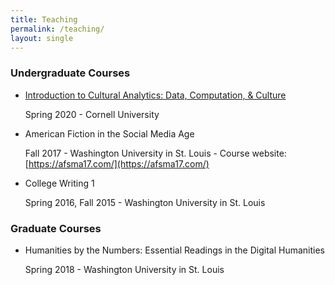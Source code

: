 ```yaml
---
title: Teaching
permalink: /teaching/
layout: single
---
```


### Undergraduate Courses

* [Introduction to Cultural Analytics: Data, Computation, & Culture](https://classes.cornell.edu/browse/roster/SP20/class/ENGL/1350)
   
   Spring 2020 - Cornell University
   
* American Fiction in the Social Media Age

   Fall 2017 - Washington University in St. Louis - Course website: [https://afsma17.com/](https://afsma17.com/)

* College Writing 1

   Spring 2016, Fall 2015 - Washington University in St. Louis

### Graduate Courses

* Humanities by the Numbers: Essential Readings in the Digital Humanities

   Spring 2018 - Washington University in St. Louis

